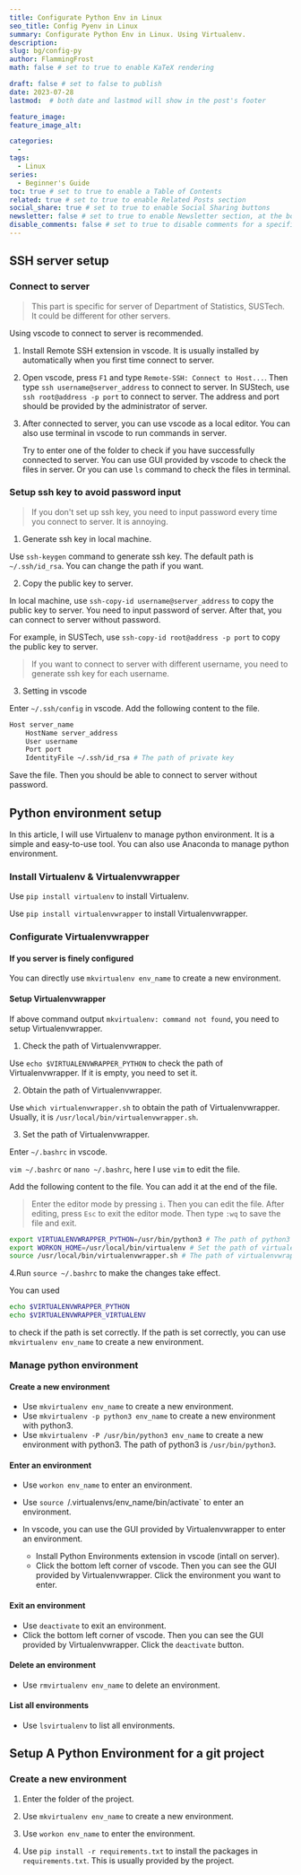 ```yaml
---
title: Configurate Python Env in Linux
seo_title: Config Pyenv in Linux
summary: Configurate Python Env in Linux. Using Virtualenv.
description:
slug: bg/config-py
author: FlammingFrost
math: false # set to true to enable KaTeX rendering

draft: false # set to false to publish
date: 2023-07-28
lastmod:  # both date and lastmod will show in the post's footer

feature_image:
feature_image_alt:

categories:
  - 
tags:
  - Linux
series: 
  - Beginner's Guide
toc: true # set to true to enable a Table of Contents
related: true # set to true to enable Related Posts section
social_share: true # set to true to enable Social Sharing buttons
newsletter: false # set to true to enable Newsletter section, at the bottom of the page
disable_comments: false # set to true to disable comments for a specific post
---
```


## SSH server setup

### Connect to server

> This part is specific for server of Department of Statistics, SUSTech. It could be different for other servers.

Using vscode to connect to server is recommended.

1. Install Remote SSH extension in vscode. It is usually installed by automatically when you first time connect to server.

2. Open vscode, press `F1` and type `Remote-SSH: Connect to Host...`. Then type `ssh username@server_address` to connect to server. In SUStech, use `ssh root@address -p port` to connect to server. The address and port should be provided by the administrator of server.

3. After connected to server, you can use vscode as a local editor. You can also use terminal in vscode to run commands in server.

   Try to enter one of the folder to check if you have successfully connected to server. You can use GUI provided by vscode to check the files in server. Or you can use `ls` command to check the files in terminal.

### Setup ssh key to avoid password input

> If you don't set up ssh key, you need to input password every time you connect to server. It is annoying.

1. Generate ssh key in local machine. 

  Use `ssh-keygen` command to generate ssh key. The default path is `~/.ssh/id_rsa`. You can change the path if you want.

2. Copy the public key to server.

  In local machine, use `ssh-copy-id username@server_address` to copy the public key to server. You need to input password of server. After that, you can connect to server without password.

  For example, in SUSTech, use `ssh-copy-id root@address -p port` to copy the public key to server.

  > If you want to connect to server with different username, you need to generate ssh key for each username.

3. Setting in vscode

  Enter `~/.ssh/config` in vscode. Add the following content to the file.

  ```bash
  Host server_name
      HostName server_address
      User username
      Port port
      IdentityFile ~/.ssh/id_rsa # The path of private key
  ```

  Save the file. Then you should be able to connect to server without password.

## Python environment setup

In this article, I will use Virtualenv to manage python environment. It is a simple and easy-to-use tool. You can also use Anaconda to manage python environment.

### Install Virtualenv & Virtualenvwrapper

Use `pip install virtualenv` to install Virtualenv.

Use `pip install virtualenvwrapper` to install Virtualenvwrapper.

### Configurate Virtualenvwrapper

#### If you server is finely configured

You can directly use `mkvirtualenv env_name` to create a new environment.

#### Setup Virtualenvwrapper

If above command output `mkvirtualenv: command not found`, you need to setup Virtualenvwrapper.

1. Check the path of Virtualenvwrapper.

  Use `echo $VIRTUALENVWRAPPER_PYTHON` to check the path of Virtualenvwrapper. If it is empty, you need to set it.

2. Obtain the path of Virtualenvwrapper.

  Use `which virtualenvwrapper.sh` to obtain the path of Virtualenvwrapper. Usually, it is `/usr/local/bin/virtualenvwrapper.sh`.

3. Set the path of Virtualenvwrapper.

  Enter `~/.bashrc` in vscode. 
  
  `vim ~/.bashrc` or `nano ~/.bashrc`, here I use `vim` to edit the file.
  
  Add the following content to the file. You can add it at the end of the file.

  > Enter the editor mode by pressing `i`. Then you can edit the file. After editing, press `Esc` to exit the editor mode. Then type `:wq` to save the file and exit.

  ```bash
  export VIRTUALENVWRAPPER_PYTHON=/usr/bin/python3 # The path of python3
  export WORKON_HOME=/usr/local/bin/virtualenv # Set the path of virtualenv
  source /usr/local/bin/virtualenvwrapper.sh # The path of virtualenvwrapper, which is obtained in step 2
  ```

4.Run `source ~/.bashrc` to make the changes take effect.

  You can used
  
  ```bash
  echo $VIRTUALENVWRAPPER_PYTHON
  echo $VIRTUALENVWRAPPER_VIRTUALENV
  ```
  
  to check if the path is set correctly. If the path is set correctly, you can use `mkvirtualenv env_name` to create a new environment.

### Manage python environment

#### Create a new environment

- Use `mkvirtualenv env_name` to create a new environment. 
- Use `mkvirtualenv -p python3 env_name` to create a new environment with python3.
- Use `mkvirtualenv -P /usr/bin/python3 env_name` to create a new environment with python3. The path of python3 is `/usr/bin/python3`.

#### Enter an environment

- Use `workon env_name` to enter an environment.
- Use `source `/.virtualenvs/env_name/bin/activate` to enter an environment.
- In vscode, you can use the GUI provided by Virtualenvwrapper to enter an environment.

  - Install Python Environments extension in vscode (intall on server).
  - Click the bottom left corner of vscode. Then you can see the GUI provided by Virtualenvwrapper. Click the environment you want to enter.

#### Exit an environment

- Use `deactivate` to exit an environment.
- Click the bottom left corner of vscode. Then you can see the GUI provided by Virtualenvwrapper. Click the `deactivate` button.

#### Delete an environment

- Use `rmvirtualenv env_name` to delete an environment.

#### List all environments

- Use `lsvirtualenv` to list all environments.

## Setup A Python Environment for a git project

### Create a new environment

1. Enter the folder of the project.

2. Use `mkvirtualenv env_name` to create a new environment.

3. Use `workon env_name` to enter the environment.

4. Use `pip install -r requirements.txt` to install the packages in `requirements.txt`. This is usually provided by the project.


 

